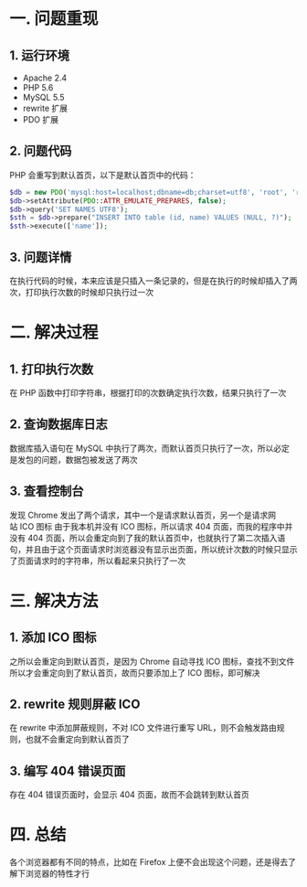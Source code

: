 # 一. 问题重现 #
## 1. 运行环境 ##
- Apache 2.4
- PHP 5.6
- MySQL 5.5
- rewrite 扩展
- PDO 扩展

## 2. 问题代码 ##
PHP 会重写到默认首页，以下是默认首页中的代码：
```php
$db = new PDO('mysql:host=localhost;dbname=db;charset=utf8', 'root', 'root');
$db->setAttribute(PDO::ATTR_EMULATE_PREPARES, false);
$db->query('SET NAMES UTF8');
$sth = $db->prepare("INSERT INTO table (id, name) VALUES (NULL, ?)");
$sth->execute(['name']);
```

## 3. 问题详情 ##
在执行代码的时候，本来应该是只插入一条记录的，但是在执行的时候却插入了两次，打印执行次数的时候却只执行过一次

# 二. 解决过程 #
## 1. 打印执行次数 ##
在 PHP 函数中打印字符串，根据打印的次数确定执行次数，结果只执行了一次

## 2. 查询数据库日志 ##
数据库插入语句在 MySQL 中执行了两次，而默认首页只执行了一次，所以必定是发包的问题，数据包被发送了两次

## 3. 查看控制台 ##
发现 Chrome 发出了两个请求，其中一个是请求默认首页，另一个是请求网站 ICO 图标
由于我本机并没有 ICO 图标，所以请求 404 页面，而我的程序中并没有 404 页面，所以会重定向到了我的默认首页中，也就执行了第二次插入语句，并且由于这个页面请求时浏览器没有显示出页面，所以统计次数的时候只显示了页面请求时的字符串，所以看起来只执行了一次

# 三. 解决方法 #
## 1. 添加 ICO 图标 ##
之所以会重定向到默认首页，是因为 Chrome 自动寻找 ICO 图标，查找不到文件所以才会重定向到了默认首页，故而只要添加上了 ICO 图标，即可解决
## 2. rewrite 规则屏蔽 ICO ##
在 rewrite 中添加屏蔽规则，不对 ICO 文件进行重写 URL，则不会触发路由规则，也就不会重定向到默认首页了
## 3. 编写 404 错误页面 ##
存在 404 错误页面时，会显示 404 页面，故而不会跳转到默认首页

# 四. 总结 #
各个浏览器都有不同的特点，比如在 Firefox 上便不会出现这个问题，还是得去了解下浏览器的特性才行